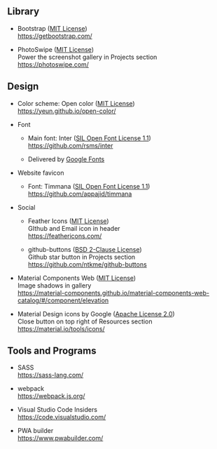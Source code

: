 ## Library

- Bootstrap ([MIT License](https://github.com/twbs/bootstrap/blob/master/LICENSE))  
  <https://getbootstrap.com/>

- PhotoSwipe ([MIT License](https://github.com/dimsemenov/PhotoSwipe/blob/master/LICENSE))  
  Power the screenshot gallery in Projects section  
  <https://photoswipe.com/>

## Design

- Color scheme: Open color ([MIT License](https://github.com/yeun/open-color/blob/master/LICENSE))  
  <https://yeun.github.io/open-color/>  

- Font

  - Main font: Inter ([SIL Open Font License 1.1](https://github.com/rsms/inter/blob/master/LICENSE.txt))  
  <https://github.com/rsms/inter>

  - Delivered by [Google Fonts](https://fonts.google.com)

- Website favicon

  - Font: Timmana ([SIL Open Font License 1.1](https://github.com/appajid/timmana/blob/master/OFL.txt))  
  <https://github.com/appajid/timmana>

- Social 

  - Feather Icons ([MIT License](https://github.com/feathericons/feather))  
  GIthub and Email icon in header  
  <https://feathericons.com/>

  - github-buttons ([BSD 2-Clause License](https://github.com/ntkme/github-buttons/blob/master/LICENSE))  
  Github star button in Projects section  
  <https://github.com/ntkme/github-buttons>

- Material Components Web ([MIT License](https://github.com/material-components/material-components-web/blob/master/LICENSE))  
  Image shadows in gallery   
  <https://material-components.github.io/material-components-web-catalog/#/component/elevation>  

- Material Design icons by Google ([Apache License 2.0](https://github.com/google/material-design-icons/blob/master/LICENSE))  
  Close button on top right of Resources section  
  <https://material.io/tools/icons/>

## Tools and Programs

- SASS  
  <https://sass-lang.com/>

- webpack  
  <https://webpack.js.org/>
  
- Visual Studio Code Insiders  
  <https://code.visualstudio.com/>

- PWA builder  
  <https://www.pwabuilder.com/>